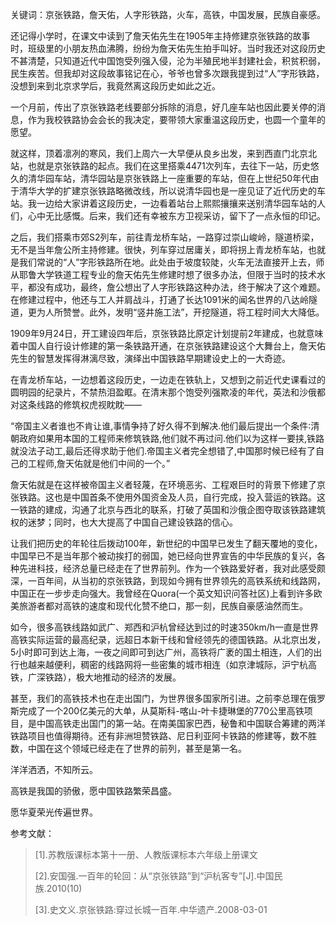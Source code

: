 关键词：京张铁路，詹天佑，人字形铁路，火车，高铁，中国发展，民族自豪感。

还记得小学时，在课文中读到了詹天佑先生在1905年主持修建京张铁路的故事时，班级里的小朋友热血沸腾，纷纷为詹天佑先生拍手叫好。当时我还对这段历史不甚清楚，只知道近代中国饱受列强入侵，沦为半殖民地半封建社会，积贫积弱，民生疾苦。但我却对这段故事铭记在心，爷爷也曾多次跟我提到过“人”字形铁路，没想到来到北京求学后，我竟然离这段历史如此之近。

一个月前，传出了京张铁路老线要部分拆除的消息，好几座车站也因此要关停的消息，作为我校铁路协会会长的我决定，要带领大家重温这段历史，也圆一个童年的愿望。

就这样，顶着凛冽的寒风，我们上周六一大早便从良乡出发，来到西直门北京北站，也就是京张铁路的起点。我们在这里搭乘4471次列车，去往下一站，历史悠久的清华园车站，清华园站是京张铁路上一座重要的车站，但在上世纪50年代由于清华大学的扩建京张铁路略微改线，所以说清华园也是一座见证了近代历史的车站。我一边给大家讲着这段历史，一边看着站台上熙熙攘攘来送别清华园车站的人们，心中无比感慨。后来，我们还有幸被东方卫视采访，留下了一点永恒的印记。

之后，我们搭乘市郊S2列车，前往青龙桥车站，一路穿过崇山峻岭，隧道桥梁，无不是当年詹公所主持修建。很快，列车穿过居庸关，即将拐上青龙桥车站，也就是我们常说的“人”字形铁路所在地。此处由于坡度较陡，火车无法直接开上去，师从耶鲁大学铁道工程专业的詹天佑先生修建时想了很多办法，但限于当时的技术水平，都没有成功，最终，詹公想出了人字形铁路这种办法，终于解决了这个难题。在修建过程中，他还与工人并肩战斗，打通了长达1091米的闻名世界的八达岭隧道，更为人所赞誉。此外，发明“竖井施工法”，开挖隧道，将工程时间大大降低。

1909年9月24日，开工建设四年后，京张铁路比原定计划提前2年建成，也就意味着中国人自行设计修建的第一条铁路开通，在京张铁路建设这个大舞台上，詹天佑先生的智慧发挥得淋漓尽致，演绎出中国铁路早期建设史上的一大奇迹。

在青龙桥车站，一边想着这段历史，一边走在铁轨上，又想到之前近代史课看过的圆明园的纪录片，不禁热泪盈眶。在清末那个饱受列强欺凌的年代，英法和沙俄都对这条线路的修筑权虎视眈眈——

“帝国主义者谁也不肯让谁,事情争持了好久得不到解决.他们最后提出一个条件∶清朝政府如果用本国的工程师来修筑铁路,他们就不再过问.他们以为这样一要挟,铁路就没法子动工,最后还得求助于他们.帝国主义者完全想错了,中国那时候已经有了自己的工程师,詹天佑就是他们中间的一个。”

詹天佑就是在这样被帝国主义者轻蔑，在环境恶劣、工程艰巨时的背景下修建了京张铁路。这也是中国首条不使用外国资金及人员，自行完成，投入营运的铁路。这一铁路的建成，沟通了北京与西北的联系，打破了英国和沙俄企图夺取该铁路建筑权的迷梦；同时，也大大提高了中国自己建设铁路的信心。

让我们把历史的年轮往后拨动100年，新世纪的中国早已发生了翻天覆地的变化，中国早已不是当年那个被动挨打的弱国，她已经向世界宣告的中华民族的复兴，各种先进科技，经济总量已经走在了世界前列。作为一个铁路爱好者，我对此感受颇深，一百年间，从当初的京张铁路，到现如今拥有世界领先的高铁系统和线路网，中国正在一步步走向强大。我曾经在Quora(一个英文知识问答社区)上看到许多欧美旅游者都对高铁的速度和现代化赞不绝口，那一刻，民族自豪感油然而生。

如今，很多高铁线路如武广、郑西和沪杭曾经达到过的时速350km/h一直是世界高铁实际运营的最高纪录，远超日本新干线和曾经领先的德国铁路。从北京出发，5小时即可到达上海，一夜之间即可到达广州，高铁将广袤的国土相连，人们的出行也越来越便利，稠密的线路网将一些密集的城市相连（如京津城际，沪宁杭高铁，广深铁路），极大地推动的经济的发展。

甚至，我们的高铁技术也在走出国门，为世界很多国家所引进。之前李总理在俄罗斯完成了一个200亿美元的大单，从莫斯科-喀山-叶卡捷琳堡的770公里高铁项目，是中国高铁走出国门的第一站。在南美国家巴西，秘鲁和中国联合筹建的两洋铁路项目也值得期待。还有非洲坦赞铁路、尼日利亚阿卡铁路的修建等，数不胜数，中国在这个领域已经走在了世界的前列，甚至是第一名。

洋洋洒洒，不知所云。

高铁是我国的骄傲，愿中国铁路繁荣昌盛。

愿华夏荣光传遍世界。

 

参考文献：

> [1].苏教版课标本第十一册、人教版课标本六年级上册课文
>
> [2].安国强.一百年的轮回：从“京张铁路”到“沪杭客专”[J].中国民族.2010(10)
>
> [3].史文义.京张铁路:穿过长城一百年.中华遗产.2008-03-01